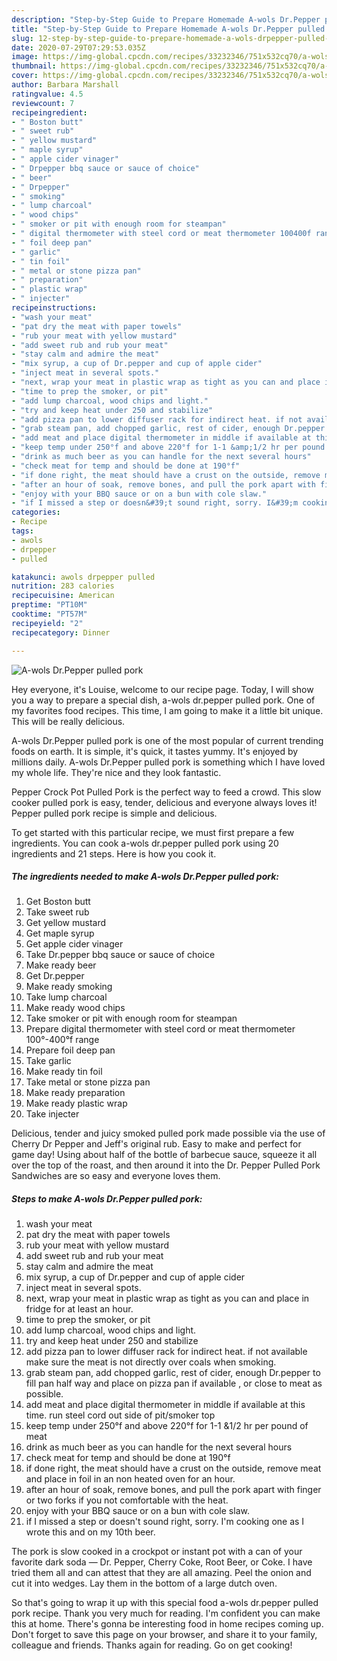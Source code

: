 ```yaml
---
description: "Step-by-Step Guide to Prepare Homemade A-wols Dr.Pepper pulled pork"
title: "Step-by-Step Guide to Prepare Homemade A-wols Dr.Pepper pulled pork"
slug: 12-step-by-step-guide-to-prepare-homemade-a-wols-drpepper-pulled-pork
date: 2020-07-29T07:29:53.035Z
image: https://img-global.cpcdn.com/recipes/33232346/751x532cq70/a-wols-drpepper-pulled-pork-recipe-main-photo.jpg
thumbnail: https://img-global.cpcdn.com/recipes/33232346/751x532cq70/a-wols-drpepper-pulled-pork-recipe-main-photo.jpg
cover: https://img-global.cpcdn.com/recipes/33232346/751x532cq70/a-wols-drpepper-pulled-pork-recipe-main-photo.jpg
author: Barbara Marshall
ratingvalue: 4.5
reviewcount: 7
recipeingredient:
- " Boston butt"
- " sweet rub"
- " yellow mustard"
- " maple syrup"
- " apple cider vinager"
- " Drpepper bbq sauce or sauce of choice"
- " beer"
- " Drpepper"
- " smoking"
- " lump charcoal"
- " wood chips"
- " smoker or pit with enough room for steampan"
- " digital thermometer with steel cord or meat thermometer 100400f range"
- " foil deep pan"
- " garlic"
- " tin foil"
- " metal or stone pizza pan"
- " preparation"
- " plastic wrap"
- " injecter"
recipeinstructions:
- "wash your meat"
- "pat dry the meat with paper towels"
- "rub your meat with yellow mustard"
- "add sweet rub and rub your meat"
- "stay calm and admire the meat"
- "mix syrup, a cup of Dr.pepper and cup of apple cider"
- "inject meat in several spots."
- "next, wrap your meat in plastic wrap as tight as you can and place in fridge for at least an hour."
- "time to prep the smoker, or pit"
- "add lump charcoal, wood chips and light."
- "try and keep heat under 250 and stabilize"
- "add pizza pan to lower diffuser rack for indirect heat. if not available make sure the meat is not directly over coals when smoking."
- "grab steam pan, add chopped garlic, rest of cider, enough Dr.pepper to fill pan half way and place on pizza pan if available , or close to meat as possible."
- "add meat and place digital thermometer in middle if available at this time. run steel cord out side of pit/smoker top"
- "keep temp under 250°f and above 220°f for 1-1 &amp;1/2 hr per pound of meat"
- "drink as much beer as you can handle for the next several hours"
- "check meat for temp and should be done at 190°f"
- "if done right, the meat should have a crust on the outside, remove meat and place in foil in an non heated oven for an hour."
- "after an hour of soak, remove bones, and pull the pork apart with finger or two forks if you not comfortable with the heat."
- "enjoy with your BBQ sauce or on a bun with cole slaw."
- "if I missed a step or doesn&#39;t sound right, sorry. I&#39;m cooking one as I wrote this and on my 10th beer."
categories:
- Recipe
tags:
- awols
- drpepper
- pulled

katakunci: awols drpepper pulled 
nutrition: 283 calories
recipecuisine: American
preptime: "PT10M"
cooktime: "PT57M"
recipeyield: "2"
recipecategory: Dinner

---
```



![A-wols Dr.Pepper pulled pork](https://img-global.cpcdn.com/recipes/33232346/751x532cq70/a-wols-drpepper-pulled-pork-recipe-main-photo.jpg)

Hey everyone, it's Louise, welcome to our recipe page. Today, I will show you a way to prepare a special dish, a-wols dr.pepper pulled pork. One of my favorites food recipes. This time, I am going to make it a little bit unique. This will be really delicious.

A-wols Dr.Pepper pulled pork is one of the most popular of current trending foods on earth. It is simple, it's quick, it tastes yummy. It's enjoyed by millions daily. A-wols Dr.Pepper pulled pork is something which I have loved my whole life. They're nice and they look fantastic.

Pepper Crock Pot Pulled Pork is the perfect way to feed a crowd. This slow cooker pulled pork is easy, tender, delicious and everyone always loves it! Pepper pulled pork recipe is simple and delicious.


To get started with this particular recipe, we must first prepare a few ingredients. You can cook a-wols dr.pepper pulled pork using 20 ingredients and 21 steps. Here is how you cook it.

##### The ingredients needed to make A-wols Dr.Pepper pulled pork:

1. Get  Boston butt
1. Take  sweet rub
1. Get  yellow mustard
1. Get  maple syrup
1. Get  apple cider vinager
1. Take  Dr.pepper bbq sauce or sauce of choice
1. Make ready  beer
1. Get  Dr.pepper
1. Make ready  smoking
1. Take  lump charcoal
1. Make ready  wood chips
1. Take  smoker or pit with enough room for steampan
1. Prepare  digital thermometer with steel cord or meat thermometer 100°-400°f range
1. Prepare  foil deep pan
1. Take  garlic
1. Make ready  tin foil
1. Take  metal or stone pizza pan
1. Make ready  preparation
1. Make ready  plastic wrap
1. Take  injecter


Delicious, tender and juicy smoked pulled pork made possible via the use of Cherry Dr Pepper and Jeff&#39;s original rub. Easy to make and perfect for game day! Using about half of the bottle of barbecue sauce, squeeze it all over the top of the roast, and then around it into the Dr. Pepper Pulled Pork Sandwiches are so easy and everyone loves them. 

##### Steps to make A-wols Dr.Pepper pulled pork:

1. wash your meat
1. pat dry the meat with paper towels
1. rub your meat with yellow mustard
1. add sweet rub and rub your meat
1. stay calm and admire the meat
1. mix syrup, a cup of Dr.pepper and cup of apple cider
1. inject meat in several spots.
1. next, wrap your meat in plastic wrap as tight as you can and place in fridge for at least an hour.
1. time to prep the smoker, or pit
1. add lump charcoal, wood chips and light.
1. try and keep heat under 250 and stabilize
1. add pizza pan to lower diffuser rack for indirect heat. if not available make sure the meat is not directly over coals when smoking.
1. grab steam pan, add chopped garlic, rest of cider, enough Dr.pepper to fill pan half way and place on pizza pan if available , or close to meat as possible.
1. add meat and place digital thermometer in middle if available at this time. run steel cord out side of pit/smoker top
1. keep temp under 250°f and above 220°f for 1-1 &amp;1/2 hr per pound of meat
1. drink as much beer as you can handle for the next several hours
1. check meat for temp and should be done at 190°f
1. if done right, the meat should have a crust on the outside, remove meat and place in foil in an non heated oven for an hour.
1. after an hour of soak, remove bones, and pull the pork apart with finger or two forks if you not comfortable with the heat.
1. enjoy with your BBQ sauce or on a bun with cole slaw.
1. if I missed a step or doesn&#39;t sound right, sorry. I&#39;m cooking one as I wrote this and on my 10th beer.


The pork is slow cooked in a crockpot or instant pot with a can of your favorite dark soda — Dr. Pepper, Cherry Coke, Root Beer, or Coke. I have tried them all and can attest that they are all amazing. Peel the onion and cut it into wedges. Lay them in the bottom of a large dutch oven. 

So that's going to wrap it up with this special food a-wols dr.pepper pulled pork recipe. Thank you very much for reading. I'm confident you can make this at home. There's gonna be interesting food in home recipes coming up. Don't forget to save this page on your browser, and share it to your family, colleague and friends. Thanks again for reading. Go on get cooking!
